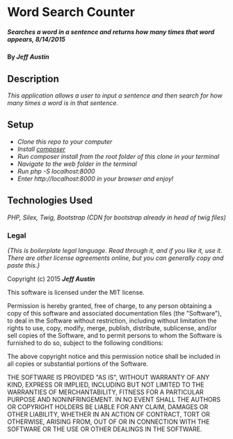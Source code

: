# Word Search Counter

##### _Searches a word in a sentence and returns how many times that word appears, 8/14/2015_

#### By _**Jeff Austin**_

## Description

_This application allows a user to input a sentence and then search for how many times a word is in that sentence._

## Setup

* _Clone this repo to your computer_
* _Install [composer](https://getcomposer.org/)_
* _Run composer install from the root folder of this clone in your terminal_
* _Navigate to the web folder in the terminal_
* _Run php -S localhost:8000_
* _Enter http://localhost:8000 in your browser and enjoy!_

## Technologies Used

_PHP, Silex, Twig, Bootstrap (CDN for bootstrap already in head of twig files)_

### Legal

*{This is boilerplate legal language. Read through it, and if you like it, use it. There are other license agreements online, but you can generally copy and paste this.}*

Copyright (c) 2015 **_Jeff Austin_**

This software is licensed under the MIT license.

Permission is hereby granted, free of charge, to any person obtaining a copy
of this software and associated documentation files (the "Software"), to deal
in the Software without restriction, including without limitation the rights
to use, copy, modify, merge, publish, distribute, sublicense, and/or sell
copies of the Software, and to permit persons to whom the Software is
furnished to do so, subject to the following conditions:

The above copyright notice and this permission notice shall be included in
all copies or substantial portions of the Software.

THE SOFTWARE IS PROVIDED "AS IS", WITHOUT WARRANTY OF ANY KIND, EXPRESS OR
IMPLIED, INCLUDING BUT NOT LIMITED TO THE WARRANTIES OF MERCHANTABILITY,
FITNESS FOR A PARTICULAR PURPOSE AND NONINFRINGEMENT. IN NO EVENT SHALL THE
AUTHORS OR COPYRIGHT HOLDERS BE LIABLE FOR ANY CLAIM, DAMAGES OR OTHER
LIABILITY, WHETHER IN AN ACTION OF CONTRACT, TORT OR OTHERWISE, ARISING FROM,
OUT OF OR IN CONNECTION WITH THE SOFTWARE OR THE USE OR OTHER DEALINGS IN
THE SOFTWARE.
